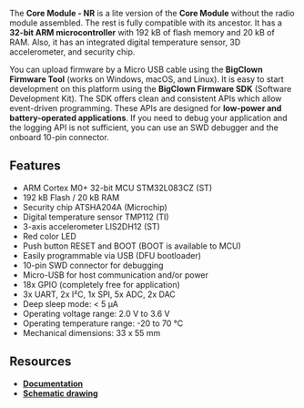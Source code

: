 The **Core Module - NR** is a lite version of the **Core Module** without the radio module assembled. The rest is fully compatible with its ancestor. It has a **32-bit ARM microcontroller** with 192 kB of flash memory and 20 kB of RAM. Also, it has an integrated digital temperature sensor, 3D accelerometer, and security chip.

You can upload firmware by a Micro USB cable using the **BigClown Firmware Tool** (works on Windows, macOS, and Linux). It is easy to start development on this platform using the **BigClown Firmware SDK** (Software Development Kit). The SDK offers clean and consistent APIs which allow event-driven programming. These APIs are designed for **low-power and battery-operated applications**. If you need to debug your application and the logging API is not sufficient, you can use an SWD debugger and the onboard 10-pin connector.

## Features

* ARM Cortex M0+ 32-bit MCU STM32L083CZ (ST)
* 192 kB Flash / 20 kB RAM
* Security chip ATSHA204A (Microchip)
* Digital temperature sensor TMP112 (TI)
* 3-axis accelerometer LIS2DH12 (ST)
* Red color LED
* Push button RESET and BOOT (BOOT is available to MCU)
* Easily programmable via USB (DFU bootloader)
* 10-pin SWD connector for debugging
* Micro-USB for host communication and/or power
* 18x GPIO (completely free for application)
* 3x UART, 2x I²C, 1x SPI, 5x ADC, 2x DAC
* Deep sleep mode: < 5 µA
* Operating voltage range: 2.0 V to 3.6 V
* Operating temperature range: -20 to 70 °C
* Mechanical dimensions: 33 x 55 mm

## Resources

* [**Documentation**](https://www.bigclown.com/doc/hardware/about-core-module/)
* [**Schematic drawing**](https://github.com/bigclownlabs/bc-hardware/tree/master/out/bc-module-core)
